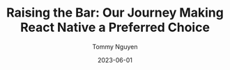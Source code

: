 ---
slug: "/talks/react-native-connection/june-2023/tommy-nguyen-raising-the-bar-our-journey-making-react-native-a-preferred-choice"
date: 2023-06-01
title: "Raising the Bar: Our Journey Making React Native a Preferred Choice"
author: "Tommy Nguyen"
video: hlhnAqEtpmY
thumbnail: thumbnails/hlhnAqEtpmY.jpg
slides: 
tags: []
year: 2023
conference: react-native-connection
edition: june-2023
allow_ads: false
---